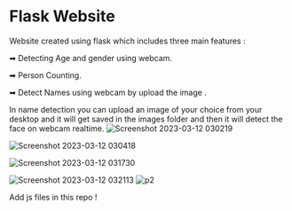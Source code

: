 # Flask Website
 Website created using flask which includes three main features : 
 
 
➡ Detecting Age and gender using webcam.


➡ Person Counting.


➡ Detect Names using webcam by upload the image .


In name detection you can upload an image of your choice from your desktop and it will get saved in the images folder and then it will detect the face on webcam realtime.
![Screenshot 2023-03-12 030219](https://user-images.githubusercontent.com/120780784/224512422-87f7fbcd-c598-4007-9362-ae7fb48ea9a7.png)

![Screenshot 2023-03-12 030418](https://user-images.githubusercontent.com/120780784/224512490-d1aad31b-0476-4891-afe8-9c03a2435342.png)

![Screenshot 2023-03-12 031730](https://user-images.githubusercontent.com/120780784/224512861-99aa30ee-d051-41ee-a325-adcab622d316.png)

![Screenshot 2023-03-12 032113](https://user-images.githubusercontent.com/120780784/224512974-372605ad-5683-45e1-8ce7-4571fccfed83.png)
![p2](https://user-images.githubusercontent.com/120780784/224513014-257db257-1eae-4ce5-8196-c8fe8dab5f28.png)

Add js files in this repo !
